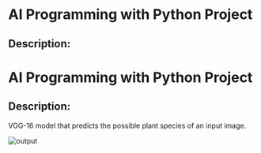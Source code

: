 # AI Programming with Python Project

## Description:
# AI Programming with Python Project

## Description:

VGG-16 model that predicts the possible plant species of an input image. 

![output](https://github.com/marshall7m/udacity_plant_classifier/blob/master/Screen%20Shot%202019-05-27%20at%201.15.22%20PM.png)
